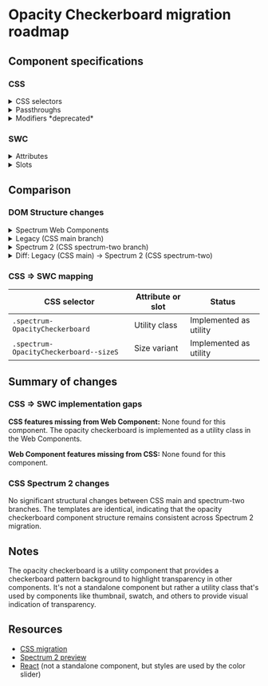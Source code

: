 # Opacity Checkerboard migration roadmap

## Component specifications

### CSS

<details>
<summary>CSS selectors</summary>

**Root class**: `.spectrum-OpacityCheckerboard`

**Variants**:

- `.spectrum-OpacityCheckerboard--sizeS`

</details>

<details>
<summary>Passthroughs</summary>

None found for this component.

</details>

<details>
<summary>Modifiers *deprecated*</summary>

- `--mod-opacity-checkerboard-dark`
- `--mod-opacity-checkerboard-light`
- `--mod-opacity-checkerboard-position`
- `--mod-opacity-checkerboard-size`

</details>

### SWC

<details>
<summary>Attributes</summary>

None found for this component. This is a utility component used by other components.

</details>

<details>
<summary>Slots</summary>

None found for this component. This is a utility component used by other components.

</details>

## Comparison

### DOM Structure changes

<details>
<summary>Spectrum Web Components</summary>

```html
<!-- Used as a utility class in other components -->
<div class="opacity-checkerboard">
    <!-- Content -->
</div>
```

</details>

<details>
<summary>Legacy (CSS main branch)</summary>

```html
<div
    class="spectrum-OpacityCheckerboard spectrum-OpacityCheckerboard--sizeS"
    style="--mod-opacity-checkerboard-position: [backgroundPosition]; [customStyles]"
    role="[role]"
    id="[id]"
>
    <!-- Content -->
</div>
```

</details>

<details>
<summary>Spectrum 2 (CSS spectrum-two branch)</summary>

```html
<div
    class="spectrum-OpacityCheckerboard spectrum-OpacityCheckerboard--sizeS"
    style="--mod-opacity-checkerboard-position: [backgroundPosition]; [customStyles]"
    role="[role]"
    id="[id]"
>
    <!-- Content -->
</div>
```

</details>

<details>
<summary>Diff: Legacy (CSS main) → Spectrum 2 (CSS spectrum-two)</summary>

No significant structural changes.

</details>

### CSS => SWC mapping

| CSS selector                           | Attribute or slot | Status                 |
| -------------------------------------- | ----------------- | ---------------------- |
| `.spectrum-OpacityCheckerboard`        | Utility class     | Implemented as utility |
| `.spectrum-OpacityCheckerboard--sizeS` | Size variant      | Implemented as utility |

## Summary of changes

### CSS => SWC implementation gaps

**CSS features missing from Web Component:**
None found for this component. The opacity checkerboard is implemented as a utility class in the Web Components.

**Web Component features missing from CSS:**
None found for this component.

### CSS Spectrum 2 changes

No significant structural changes between CSS main and spectrum-two branches. The templates are identical, indicating that the opacity checkerboard component structure remains consistent across Spectrum 2 migration.

## Notes

The opacity checkerboard is a utility component that provides a checkerboard pattern background to highlight transparency in other components. It's not a standalone component but rather a utility class that's used by components like thumbnail, swatch, and others to provide visual indication of transparency.

## Resources

- [CSS migration](https://github.com/adobe/spectrum-css/pull/3394)
- [Spectrum 2 preview](https://spectrumcss.z13.web.core.windows.net/pr-2352/index.html?path=/docs/components-opacity-checkerboard--docs)
- [React](https://react-spectrum.adobe.com/s2/index.html?path=/docs/colorslider--docs) (not a standalone component, but styles are used by the color slider)
